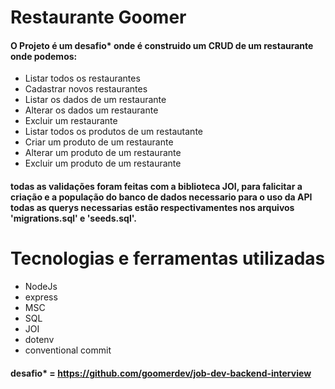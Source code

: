 # Restaurante Goomer
#### O Projeto é um desafio* onde é construido um CRUD de um restaurante onde podemos: 
* Listar todos os restaurantes
* Cadastrar novos restaurantes
* Listar os dados de um restaurante
* Alterar os dados um restaurante
* Excluir um restaurante
* Listar todos os produtos de um restautante
* Criar um produto de um restaurante
* Alterar um produto de um restaurante
* Excluir um produto de um restaurante

#### todas as validações foram feitas com a biblioteca JOI, para falicitar a criação e a população do banco de dados necessario para o uso da API todas as querys necessarias estão respectivamentes nos arquivos 'migrations.sql' e 'seeds.sql'.

# Tecnologias e ferramentas utilizadas
* NodeJs
* express
* MSC 
* SQL
* JOI
* dotenv
* conventional commit

#### desafio* = https://github.com/goomerdev/job-dev-backend-interview
